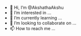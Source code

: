 - 👋 Hi, I’m @AkshathaAkshu
- 👀 I’m interested in ...
- 🌱 I’m currently learning ...
- 💞️ I’m looking to collaborate on ...
- 📫 How to reach me ...

<!---
AkshathaAkshu/AkshathaAkshu is a ✨ special ✨ repository because its `README.md` (this file) appears on your GitHub profile.
You can click the Preview link to take a look at your changes.
--->
